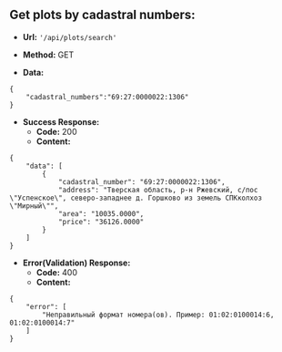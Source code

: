 ## Get plots by cadastral numbers:

* **Url:**
`'/api/plots/search'`

* **Method:**
GET
* **Data:**
```
{
    "cadastral_numbers":"69:27:0000022:1306"
}
```
* **Success Response:**
  * **Code:** 200
  * **Content:** 
```
{
    "data": [
        {
            "cadastral_number": "69:27:0000022:1306",
            "address": "Тверская область, р-н Ржевский, с/пос \"Успенское\", северо-западнее д. Горшково из земель СПКколхоз \"Мирный\"",
            "area": "10035.0000",
            "price": "36126.0000"
        }
    ]
}
```

* **Error(Validation) Response:**
  * **Code:** 400
  * **Content:** 
```
{
    "error": [
        "Неправильный формат номера(ов). Пример: 01:02:0100014:6, 01:02:0100014:7"
    ]
}
```